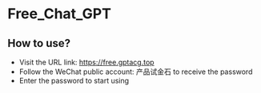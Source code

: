 # Free_Chat_GPT
## How to use?
- Visit the URL link: https://free.gptacg.top
- Follow the WeChat public account: 产品试金石 to receive the password
- Enter the password to start using
